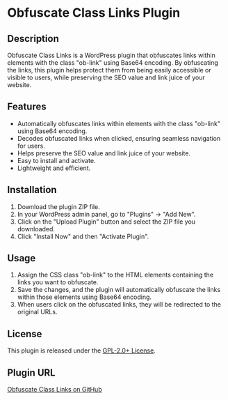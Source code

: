 # Obfuscate Class Links Plugin

## Description

Obfuscate Class Links is a WordPress plugin that obfuscates links within elements with the class "ob-link" using Base64 encoding. By obfuscating the links, this plugin helps protect them from being easily accessible or visible to users, while preserving the SEO value and link juice of your website.

## Features

- Automatically obfuscates links within elements with the class "ob-link" using Base64 encoding.
- Decodes obfuscated links when clicked, ensuring seamless navigation for users.
- Helps preserve the SEO value and link juice of your website.
- Easy to install and activate.
- Lightweight and efficient.

## Installation

1. Download the plugin ZIP file.
2. In your WordPress admin panel, go to "Plugins" -> "Add New".
3. Click on the "Upload Plugin" button and select the ZIP file you downloaded.
4. Click "Install Now" and then "Activate Plugin".

## Usage

1. Assign the CSS class "ob-link" to the HTML elements containing the links you want to obfuscate.
2. Save the changes, and the plugin will automatically obfuscate the links within those elements using Base64 encoding.
3. When users click on the obfuscated links, they will be redirected to the original URLs.

## License

This plugin is released under the [GPL-2.0+ License](https://www.gnu.org/licenses/gpl-2.0.html).

## Plugin URL

[Obfuscate Class Links on GitHub](https://github.com/syllod/Obfuscate-Class-Links_wp-plugin)
